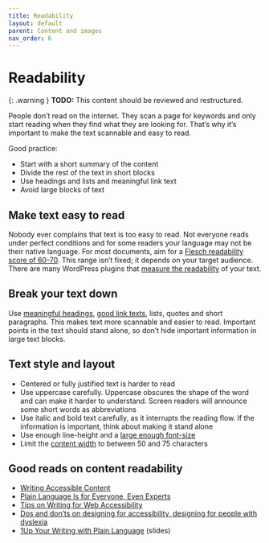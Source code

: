 ```yaml
---
title: Readability
layout: default
parent: Content and images
nav_order: 6
---
```


# Readability

{: .warning }
**TODO:**
This content should be reviewed and restructured.

People don’t read on the internet. They scan a page for keywords and only start reading when they find what they are looking for. That’s why it’s important to make the text scannable and easy to read.

Good practice:

- Start with a short summary of the content
- Divide the rest of the text in short blocks
- Use headings and lists and meaningful link text
- Avoid large blocks of text

## Make text easy to read

Nobody ever complains that text is too easy to read. Not everyone reads under perfect conditions and for some readers your language may not be their native language. For most documents, aim for a [Flesch readability score of 60-70](https://yoast.com/flesch-reading-ease-score/). This range isn’t fixed; it depends on your target audience. There are many WordPress plugins that [measure the readability](https://wordpress.org/plugins/tags/readability/) of your text.

## Break your text down

Use [meaningful headings](https://make.wordpress.org/accessibility/handbook/best-practices/content/using-headings-in-content/), [good link texts](https://make.wordpress.org/accessibility/handbook/best-practices/content/good-link-texts/), lists, quotes and short paragraphs. This makes text more scannable and easier to read. Important points in the text should stand alone, so don’t hide important information in large text blocks.

## Text style and layout

- Centered or fully justified text is harder to read
- Use uppercase carefully. Uppercase obscures the shape of the word and can make it harder to understand. Screen readers will announce some short words as abbreviations
- Use italic and bold text carefully, as it interrupts the reading flow. If the information is important, think about making it stand alone
- Use enough line-height and a [large enough font-size](https://www.smashingmagazine.com/2011/10/16-pixels-body-copy-anything-less-costly-mistake/)
- Limit the [content width](https://baymard.com/blog/line-length-readability) to between 50 and 75 characters

## Good reads on content readability

- [Writing Accessible Content](https://foxland.fi/writing-accessible-content/)
- [Plain Language Is for Everyone, Even Experts](https://www.nngroup.com/articles/plain-language-experts/)
- [Tips on Writing for Web Accessibility](https://www.w3.org/WAI/gettingstarted/tips/writing.html#keep-content-clear-and-concise)
- [Dos and don’ts on designing for accessibility, designing for people with dyslexia](https://accessibility.blog.gov.uk/2016/09/02/dos-and-donts-on-designing-for-accessibility/)
- [1Up Your Writing with Plain Language](http://www.handcoding.com/presentations/plainwriting/#cover) (slides)
